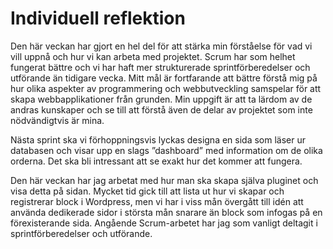 # Individuell reflektion

Den här veckan har gjort en hel del för att stärka min förståelse för vad vi vill uppnå och hur vi kan arbeta med projektet. Scrum har som helhet fungerat bättre och vi har haft mer strukturerade sprintförberedelser och utförande än tidigare vecka. Mitt mål är fortfarande att bättre förstå mig på hur olika aspekter av programmering och webbutveckling samspelar för att skapa webbapplikationer från grunden. Min uppgift är att ta lärdom av de andras kunskaper och se till att förstå även de delar av projektet som inte nödvändigtvis är mina.

Nästa sprint ska vi förhoppningsvis lyckas designa en sida som läser ur databasen och visar upp en slags ”dashboard” med information om de olika orderna. Det ska bli intressant att se exakt hur det kommer att fungera.

Den här veckan har jag arbetat med hur man ska skapa själva pluginet och visa detta på sidan. Mycket tid gick till att lista ut hur vi skapar och registrerar block i Wordpress, men vi har i viss mån övergått till idén att använda dedikerade sidor i största mån snarare än block som infogas på en förexisterande sida. Angående Scrum-arbetet har jag som vanligt deltagit i sprintförberedelser och utförande.
